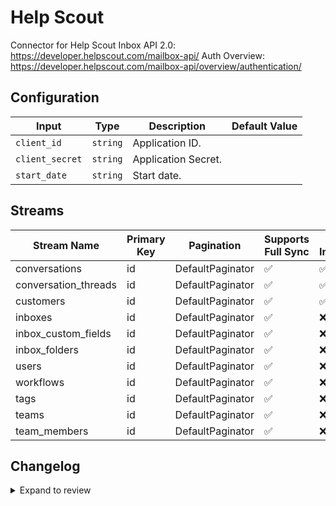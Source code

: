 # Help Scout
Connector for Help Scout Inbox API 2.0: https://developer.helpscout.com/mailbox-api/
Auth Overview: https://developer.helpscout.com/mailbox-api/overview/authentication/

## Configuration

| Input | Type | Description | Default Value |
|-------|------|-------------|---------------|
| `client_id` | `string` | Application ID.  |  |
| `client_secret` | `string` | Application Secret.  |  |
| `start_date` | `string` | Start date.  |  |

## Streams
| Stream Name | Primary Key | Pagination | Supports Full Sync | Supports Incremental |
|-------------|-------------|------------|---------------------|----------------------|
| conversations | id | DefaultPaginator | ✅ |  ✅  |
| conversation_threads | id | DefaultPaginator | ✅ |  ✅  |
| customers | id | DefaultPaginator | ✅ |  ✅  |
| inboxes | id | DefaultPaginator | ✅ |  ❌  |
| inbox_custom_fields | id | DefaultPaginator | ✅ |  ❌  |
| inbox_folders | id | DefaultPaginator | ✅ |  ❌  |
| users | id | DefaultPaginator | ✅ |  ❌  |
| workflows | id | DefaultPaginator | ✅ |  ❌  |
| tags | id | DefaultPaginator | ✅ |  ❌  |
| teams | id | DefaultPaginator | ✅ |  ❌  |
| team_members | id | DefaultPaginator | ✅ |  ❌  |

## Changelog

<details>
  <summary>Expand to review</summary>

| Version          | Date              | Pull Request                                         | Subject        |
|------------------|-------------------|------------------------------------------------------|----------------|
| 0.0.27 | 2025-09-17 | [66405](https://github.com/airbytehq/airbyte/pull/66405) | Update dependencies |
| 0.0.26 | 2025-09-09 | [66051](https://github.com/airbytehq/airbyte/pull/66051) | Update dependencies |
| 0.0.25 | 2025-08-23 | [65325](https://github.com/airbytehq/airbyte/pull/65325) | Update dependencies |
| 0.0.24 | 2025-08-09 | [64638](https://github.com/airbytehq/airbyte/pull/64638) | Update dependencies |
| 0.0.23 | 2025-08-02 | [64208](https://github.com/airbytehq/airbyte/pull/64208) | Update dependencies |
| 0.0.22 | 2025-07-19 | [63507](https://github.com/airbytehq/airbyte/pull/63507) | Update dependencies |
| 0.0.21 | 2025-07-12 | [63130](https://github.com/airbytehq/airbyte/pull/63130) | Update dependencies |
| 0.0.20 | 2025-07-05 | [62629](https://github.com/airbytehq/airbyte/pull/62629) | Update dependencies |
| 0.0.19 | 2025-06-28 | [62176](https://github.com/airbytehq/airbyte/pull/62176) | Update dependencies |
| 0.0.18 | 2025-06-21 | [61785](https://github.com/airbytehq/airbyte/pull/61785) | Update dependencies |
| 0.0.17 | 2025-06-14 | [61112](https://github.com/airbytehq/airbyte/pull/61112) | Update dependencies |
| 0.0.16 | 2025-05-24 | [60715](https://github.com/airbytehq/airbyte/pull/60715) | Update dependencies |
| 0.0.15 | 2025-05-10 | [59823](https://github.com/airbytehq/airbyte/pull/59823) | Update dependencies |
| 0.0.14 | 2025-05-03 | [59228](https://github.com/airbytehq/airbyte/pull/59228) | Update dependencies |
| 0.0.13 | 2025-04-26 | [58797](https://github.com/airbytehq/airbyte/pull/58797) | Update dependencies |
| 0.0.12 | 2025-04-19 | [58214](https://github.com/airbytehq/airbyte/pull/58214) | Update dependencies |
| 0.0.11 | 2025-04-12 | [57681](https://github.com/airbytehq/airbyte/pull/57681) | Update dependencies |
| 0.0.10 | 2025-04-05 | [57031](https://github.com/airbytehq/airbyte/pull/57031) | Update dependencies |
| 0.0.9 | 2025-03-29 | [56669](https://github.com/airbytehq/airbyte/pull/56669) | Update dependencies |
| 0.0.8 | 2025-03-22 | [56000](https://github.com/airbytehq/airbyte/pull/56000) | Update dependencies |
| 0.0.7 | 2025-03-08 | [55474](https://github.com/airbytehq/airbyte/pull/55474) | Update dependencies |
| 0.0.6 | 2025-03-01 | [54798](https://github.com/airbytehq/airbyte/pull/54798) | Update dependencies |
| 0.0.5 | 2025-02-22 | [54330](https://github.com/airbytehq/airbyte/pull/54330) | Update dependencies |
| 0.0.4 | 2025-02-15 | [53833](https://github.com/airbytehq/airbyte/pull/53833) | Update dependencies |
| 0.0.3 | 2025-02-08 | [53281](https://github.com/airbytehq/airbyte/pull/53281) | Update dependencies |
| 0.0.2 | 2025-02-01 | [52784](https://github.com/airbytehq/airbyte/pull/52784) | Update dependencies |
| 0.0.1 | 2025-01-28 | [52614](https://github.com/airbytehq/airbyte/pull/52614) | Initial release by [@pabloescoder](https://github.com/pabloescoder) via Connector Builder |

</details>

